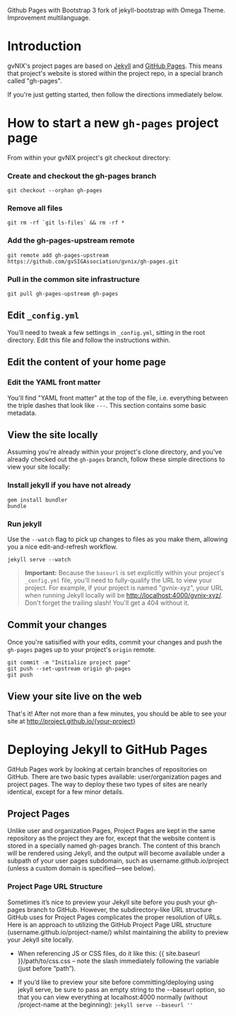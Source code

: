 Github Pages with Bootstrap 3 fork of jekyll-bootstrap with Omega Theme.
Improvement multilanguage.


# Introduction

gvNIX's project pages are based on [Jekyll](http://jekyllrb.com) and [GitHub Pages](http://pages.github.com/).
This means that project's website is stored within the project repo, in a special branch called "gh-pages".

If you're just getting started, then follow the directions immediately below.

# How to start a new `gh-pages` project page

From within your gvNIX project's git checkout directory:

### Create and checkout the gh-pages branch

    git checkout --orphan gh-pages

### Remove all files

    git rm -rf `git ls-files` && rm -rf *

### Add the gh-pages-upstream remote

    git remote add gh-pages-upstream https://github.com/gvSIGAssociation/gvnix/gh-pages.git

### Pull in the common site infrastructure

    git pull gh-pages-upstream gh-pages


## Edit `_config.yml`

You'll need to tweak a few settings in `_config.yml`, sitting in the root directory.
Edit this file and follow the instructions within.


## Edit the content of your home page

### Edit the YAML front matter

You'll find "YAML front matter" at the top of the file, i.e. everything between the triple dashes that look like `---`.
This section contains some basic metadata.


## View the site locally

Assuming you're already within your project's clone directory,
and you've already checked out the `gh-pages` branch,
follow these simple directions to view your site locally:

### Install jekyll if you have not already

    gem install bundler
    bundle

### Run jekyll

Use the `--watch` flag to pick up changes to files as you make them, allowing you a nice edit-and-refresh workflow.

    jekyll serve --watch

> **Important:** Because the `baseurl` is set explicitly within your project's
`_config.yml` file, you'll need to fully-qualify the URL to view your project.
For example, if your project is named "gvnix-xyz", your URL when running Jekyll
locally will be <http://localhost:4000/gvnix-xyz/>.
Don't forget the trailing slash! You'll get a 404 without it.


## Commit your changes

Once you're satisified with your edits, commit your changes and push the
 `gh-pages` pages up to your project's `origin` remote.

    git commit -m "Initialize project page"
    git push --set-upstream origin gh-pages
    git push


## View your site live on the web

That's it! After not more than a few minutes,
you should be able to see your site at http://project.github.io/{your-project}

# Deploying Jekyll to GitHub Pages

GitHub Pages work by looking at certain branches of repositories on GitHub.
There are two basic types available: user/organization pages and project pages.
The way to deploy these two types of sites are nearly identical, except for a few minor details.

## Project Pages

Unlike user and organization Pages, Project Pages are kept in the same repository as the project they are for,
except that the website content is stored in a specially named gh-pages branch.
The content of this branch will be rendered using Jekyll,
and the output will become available under a subpath of your user pages subdomain,
 such as username.github.io/project (unless a custom domain is specified—see below).

### Project Page URL Structure

Sometimes it’s nice to preview your Jekyll site before you push your gh-pages branch to GitHub.
However, the subdirectory-like URL structure GitHub uses for Project Pages complicates the proper resolution of URLs.
Here is an approach to utilizing the GitHub Project Page URL structure (username.github.io/project-name/)
whilst maintaining the ability to preview your Jekyll site locally.

* When referencing JS or CSS files, do it like this:
  {{ site.baseurl }}/path/to/css.css – note the slash immediately following the variable (just before “path”).

* If you’d like to preview your site before committing/deploying using jekyll serve,
  be sure to pass an empty string to the --baseurl option,
  so that you can view everything at localhost:4000 normally
  (without /project-name at the beginning):
  `jekyll serve --baseurl ''`
